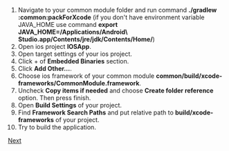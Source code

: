 1. Navigate to your common module folder and run command **./gradlew :common:packForXcode** (if you don't have environment variable JAVA_HOME use command **export JAVA_HOME=/Applications/Android\ Studio.app/Contents/jre/jdk/Contents/Home/**)
2. Open ios project **IOSApp**.
3. Open target settings of your ios project.
4. Click + of **Embedded Binaries** section.
5. Click **Add Other...**.
6. Choose ios framework of your common module **common/build/xcode-frameworks/CommonModule.framework**.
7. Uncheck **Copy items if needed** and choose **Create folder reference** option. Then press finish.
8. Open **Build Settings** of your project.
9. Find **Framework Search Paths** and put relative path to **build/xcode-frameworks** of your project.
10. Try to build the application.

[Next](https://github.com/ustadenis/kotlin_multiplutform_codelab/blob/master/1_1_IOS.md)
